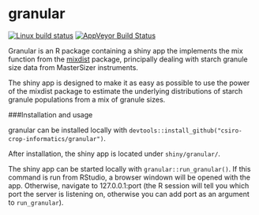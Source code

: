 # granular

[![Linux build status](https://travis-ci.org/csiro-crop-informatics/granular.svg?branch=master)](https://travis-ci.org/csiro-crop-informatics/granular)
[![AppVeyor Build Status](https://ci.appveyor.com/api/projects/status/github/csiro-crop-informatics/granular?branch=master&svg=true)](https://ci.appveyor.com/project/csiro-crop-informatics/granular)

Granular is an R package containing a shiny app the implements the mix function from the [mixdist](http://ms.mcmaster.ca/peter/mix/mix.html) package, principally dealing with starch granule size data from MasterSizer instruments.

The shiny app is designed to make it as easy as possible to use the power of the mixdist package to estimate the underlying distributions of starch granule populations from a mix of granule sizes.

###Installation and usage

granular can be installed locally with `devtools::install_github("csiro-crop-informatics/granular")`.

After installation, the shiny app is located under `shiny/granular/`. 

The shiny app can be started locally with `granular::run_granular()`. If this command is run from RStudio, a browser windown will be opened with the app. Otherwise, navigate to 127.0.0.1:port (the R session will tell you which port the server is listening on, otherwise you can add port as an argument to `run_granular`).